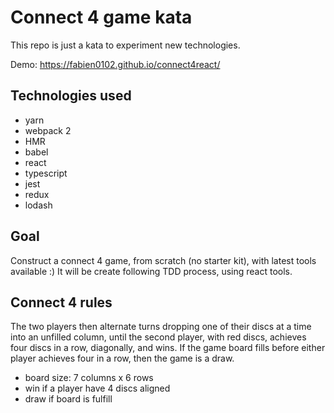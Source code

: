 # Connect 4 game kata

This repo is just a kata to experiment new technologies.

Demo: https://fabien0102.github.io/connect4react/

## Technologies used

- yarn
- webpack 2
- HMR
- babel
- react
- typescript
- jest
- redux
- lodash

## Goal

Construct a connect 4 game, from scratch (no starter kit), with latest tools available :)
It will be create following TDD process, using react tools.

## Connect 4 rules
The two players then alternate turns dropping one of their discs at a time into an unfilled column, until the second player, with red discs, achieves four discs in a row, diagonally, and wins. If the game board fills before either player achieves four in a row, then the game is a draw.

- board size: 7 columns x 6 rows
- win if a player have 4 discs aligned
- draw if board is fulfill
